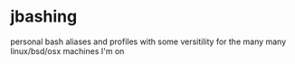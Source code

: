 # jbashing
personal bash aliases and profiles with some versitility for the many many linux/bsd/osx machines I'm on
